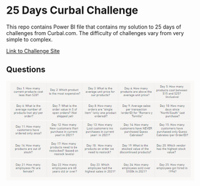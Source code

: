 # 25 Days Curbal Challenge
This repo contains Power BI file that contains my solution to 25 days of challenges from Curbal.com. The difficulty of challenges vary from very simple to complex.

[Link to Challenge Site](https://curbal.com/25-days-of-dax-fridays-challenge)
## Questions
![Questions](./Questions.png)